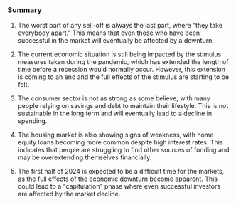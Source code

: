 ### Summary

1. The worst part of any sell-off is always the last part, where "they take
everybody apart." This means that even those who have been successful in
the market will eventually be affected by a downturn.

2. The current economic situation is still being impacted by the stimulus
measures taken during the pandemic, which has extended the length of time
before a recession would normally occur. However, this extension is coming
to an end and the full effects of the stimulus are starting to be felt.

3. The consumer sector is not as strong as some believe, with many people
relying on savings and debt to maintain their lifestyle. This is not
sustainable in the long term and will eventually lead to a decline in spending.

4. The housing market is also showing signs of weakness, with home equity
loans becoming more common despite high interest rates. This indicates
that people are struggling to find other sources of funding and may be
overextending themselves financially.

5. The first half of 2024 is expected to be a difficult time for the markets,
as the full effects of the economic downturn become apparent. This could
lead to a "capitulation" phase where even successful investors are affected
by the market decline.
